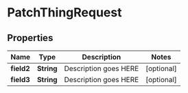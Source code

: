 
# PatchThingRequest

## Properties
Name | Type | Description | Notes
------------ | ------------- | ------------- | -------------
**field2** | **String** | Description goes HERE |  [optional]
**field3** | **String** | Description goes HERE |  [optional]



